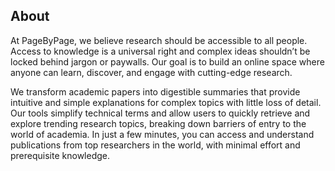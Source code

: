 ## About ##
At PageByPage, we believe research should be accessible to all people. Access to knowledge is a universal right and complex ideas shouldn’t be locked behind jargon or paywalls. Our goal is to build an online space where anyone can learn, discover, and engage with cutting-edge research. 

We transform academic papers into digestible summaries that provide intuitive and simple explanations for complex topics with little loss of detail. Our tools simplify technical terms and allow users to quickly retrieve and explore trending research topics, breaking down barriers of entry to the world of academia. In just a few minutes, you can access and understand publications from top researchers in the world, with minimal effort and prerequisite knowledge.
